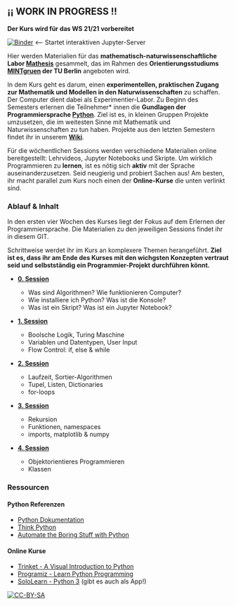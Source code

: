 ## ¡¡ WORK IN PROGRESS !!

**Der Kurs wird für das WS 21/21 vorbereitet**


[![Binder](https://mybinder.org/badge_logo.svg)](https://mybinder.org/v2/gh/andreaheilrath/mathesis/master) <-- Startet interaktiven Jupyter-Server

Hier werden Materialien für das **mathematisch-naturwissenschaftliche Labor [Mathesis](https://www.mintgruen.tu-berlin.de/studium-und-lehre/mintgruen-labore/mathesis/)** gesammelt, das im Rahmen des **Orientierungsstudiums [MINTgruen](https://www.mintgruen.tu-berlin.de) der TU Berlin** angeboten wird.

In dem Kurs geht es darum, einen **experimentellen, praktischen Zugang zur Mathematik und Modellen in den Naturwissenschaften** zu schaffen. Der Computer dient dabei als Experimentier-Labor. Zu Beginn des Semesters erlernen die Teilnehmer* innen die **Gundlagen der Programmiersprache [Python](https://de.wikipedia.org/wiki/Python_(Programmiersprache))**. Ziel ist es, in kleinen Gruppen Projekte umzusetzen, die im weitesten Sinne mit Mathematik und Naturwissenschaften zu tun haben. Projekte aus den letzten Semestern findet ihr in unserem [**Wiki**](https://www.mintgruen.tu-berlin.de/mathesisWiki/doku.php).

Für die wöchentlichen Sessions werden verschiedene Materialien online bereitgestellt: Lehrvideos, Jupyter Notebooks und Skripte. Um wirklich Programmieren zu **lernen**, ist es nötig sich **aktiv** mit der Sprache auseinanderzusetzen. Seid neugierig und probiert Sachen aus! Am besten, ihr macht parallel zum Kurs noch einen der **Online-Kurse** die unten verlinkt sind.

### Ablauf & Inhalt
In den ersten vier Wochen des Kurses liegt der Fokus auf dem Erlernen der Programmiersprache. Die Materialien zu den jeweiligen Sessions findet ihr in  diesem GIT. 

Schrittweise werdet ihr im Kurs an komplexere Themen herangeführt. **Ziel ist es, dass ihr am Ende des Kurses mit den wichgsten Konzepten vertraut seid und selbstständig ein Programmier-Projekt durchführen könnt.**

* **[0. Session](./0th_Session)**
    * Was sind Algorithmen? Wie funktionieren  Computer?
    * Wie installiere ich Python? Was ist die Konsole?
    * Was ist ein Skript? Was ist ein Jupyter Notebook?
    
* **[1. Session](./1st_Session)** 
    * Boolsche Logik, Turing Maschine
    * Variablen und Datentypen, User Input
    * Flow Control: if, else & while
    
* **[2. Session](./2nd_Session)**
    * Laufzeit, Sortier-Algorithmen
    * Tupel, Listen, Dictionaries
    * for-loops
    
* **[3. Session](./3rd_Session)**
    * Rekursion
    * Funktionen, namespaces
    * imports, matplotlib & numpy
    
* **[4. Session](./4th_Session)**
    * Objektorientieres Programmieren
    * Klassen

### Ressourcen

#### Python Referenzen
* [Python Dokumentation](https://docs.python.org/3/)
* [Think Python](https://www.greenteapress.com/thinkpython/thinkpython.pdf)
* [Automate the Boring Stuff with Python](https://automatetheboringstuff.com)

#### Online Kurse
* [Trinket - A Visual Introduction to Python](https://hourofpython.trinket.io/a-visual-introduction-to-python#/welcome/an-hour-of-code)
* [Programiz - Learn Python Programming](https://www.programiz.com/python-programming)
* [SoloLearn - Python 3](https://www.sololearn.com/Course/Python/) (gibt es auch als App!)


[![CC-BY-SA](https://licensebuttons.net/l/by-sa/3.0/80x15.png)](https://creativecommons.org/licenses/by-sa/4.0/deed.de)

